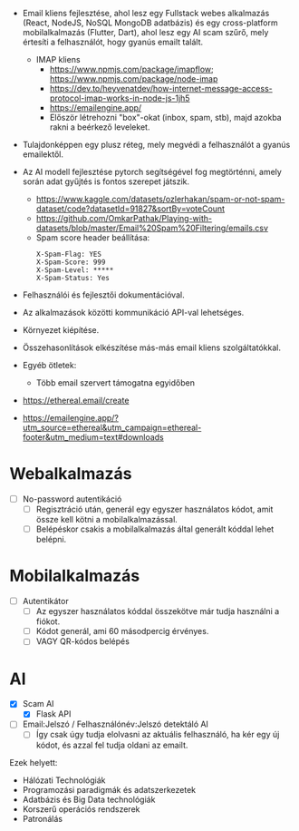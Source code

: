 -   Email kliens fejlesztése, ahol lesz egy Fullstack webes alkalmazás (React, NodeJS, NoSQL MongoDB adatbázis) és egy cross-platform mobilalkalmazás (Flutter, Dart), ahol lesz egy AI scam szűrő, mely értesíti a felhasználót, hogy gyanús emailt talált.
    -   IMAP kliens
        -   https://www.npmjs.com/package/imapflow; https://www.npmjs.com/package/node-imap
        -   https://dev.to/heyvenatdev/how-internet-message-access-protocol-imap-works-in-node-js-1jh5
        -   https://emailengine.app/
        -   Először létrehozni "box"-okat (inbox, spam, stb), majd azokba rakni a beérkező leveleket.
-   Tulajdonképpen egy plusz réteg, mely megvédi a felhasználót a gyanús emailektől.
-   Az AI modell fejlesztése pytorch segítségével fog megtörténni, amely során adat gyűjtés is fontos szerepet játszik.
    -   https://www.kaggle.com/datasets/ozlerhakan/spam-or-not-spam-dataset/code?datasetId=91827&sortBy=voteCount
    -   https://github.com/OmkarPathak/Playing-with-datasets/blob/master/Email%20Spam%20Filtering/emails.csv
    -   Spam score header beállítása:
        ```
        X-Spam-Flag: YES
        X-Spam-Score: 999
        X-Spam-Level: *****
        X-Spam-Status: Yes
        ```
-   Felhasználói és fejlesztői dokumentációval.
-   Az alkalmazások közötti kommunikáció API-val lehetséges.
-   Környezet kiépítése.
-   Összehasonlítások elkészítése más-más email kliens szolgáltatókkal.
-   Egyéb ötletek:

    -   Több email szervert támogatna egyidőben

-   https://ethereal.email/create
-   https://emailengine.app/?utm_source=ethereal&utm_campaign=ethereal-footer&utm_medium=text#downloads

# Webalkalmazás

-   [ ] No-password autentikáció
    -   [ ] Regisztráció után, generál egy egyszer használatos kódot, amit össze kell kötni a mobilalkalmazással.
    -   [ ] Belépéskor csakis a mobilalkalmazás által generált kóddal lehet belépni.

# Mobilalkalmazás

-   [ ] Autentikátor
    -   [ ] Az egyszer használatos kóddal összekötve már tudja használni a fiókot.
    -   [ ] Kódot generál, ami 60 másodpercig érvényes.
    -   [ ] VAGY QR-kódos belépés

# AI

-   [x] Scam AI
    -   [x] Flask API
-   [ ] Email:Jelszó / Felhasználónév:Jelszó detektáló AI
    -   [ ] Így csak úgy tudja elolvasni az aktuális felhasználó, ha kér egy új kódot, és azzal fel tudja oldani az emailt.

Ezek helyett:

-   Hálózati Technológiák
-   Programozási paradigmák és adatszerkezetek
-   Adatbázis és Big Data technológiák
-   Korszerű operációs rendszerek
-   Patronálás
